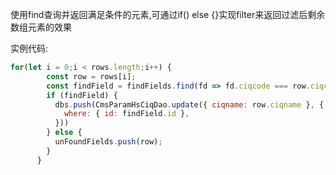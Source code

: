 使用find查询并返回满足条件的元素,可通过if() else {}实现filter来返回过滤后剩余数组元素的效果

实例代码:

```js
for(let i = 0;i < rows.length;i++) {
        const row = rows[i];
        const findField = findFields.find(fd => fd.ciqcode === row.ciqcode && fd.hscode === row.hscode);
        if (findField) {
          dbs.push(CmsParamHsCiqDao.update({ ciqname: row.ciqname }, {
            where: { id: findField.id },
          }))
        } else {
          unFoundFields.push(row);
        }
      }
```

